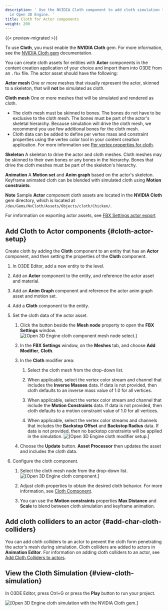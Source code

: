 ```yaml
---
description: ' Use the NVIDIA Cloth component to add cloth simulation to Actor components
  in Open 3D Engine. '
title: Cloth for Actor components
weight: 200
---
```


{{< preview-migrated >}}

To use **Cloth**, you must enable the **NVIDIA Cloth** gem\. For more information, see the [NVIDIA Cloth gem](/docs/user-guide/gems/reference/nvidia-cloth/) documentation\.

You can create cloth assets for entities with **Actor** components in the content creation application of your choice and import them into O3DE from an `.fbx` file\. The actor asset should have the following:

**Actor mesh**
One or more meshes that visually represent the actor, skinned to a skeleton, that will **not** be simulated as cloth\.

**Cloth mesh**
One or more meshes that will be simulated and rendered as cloth\.
+ The cloth mesh must be skinned to bones\. The bones do not have to be exclusive to the cloth mesh\. The bones must be part of the actor's skeletal hierarchy\. Because simulation will drive the cloth mesh, we recommend you use few additional bones for the cloth mesh\.
+ Cloth data can be added to define per vertex mass and constraint properties using the vertex color tool in your content creation application\. For more information see [Per vertex properties for cloth](/docs/user-guide/interactivity/physics/nvidia-cloth/vertex-data.md)\.

**Skeleton**
A skeleton to drive the actor and cloth meshes\. Cloth meshes may be skinned to their own bones or any bones in the hierarchy\. Bones that drive the cloth meshes must be part of the skeleton's hierarchy\.

**Animation**
A **Motion set** and **Anim graph** based on the actor's skeleton\. Keyframe animated cloth can be blended with simulated cloth using **Motion constraints**\.

**Note**
Sample **Actor** component cloth assets are located in the **NVIDIA Cloth** gem directory, which is located at `/dev/Gems/NvCloth/Assets/Objects/cloth/Chicken/`\.

For imformation on exporting actor assets, see [FBX Settings actor export](/docs/user-guide/assets/fbx-settings/actor-export.md)

## Add Cloth to Actor components {#cloth-actor-setup}

Create cloth by adding the **Cloth** component to an entity that has an **Actor** component, and then setting the properties of the **Cloth** component\.

1. In O3DE Editor, add a new entity to the level\.

1. Add an **Actor** component to the entity, and reference the actor asset and material\.

1. Add an **Anim Graph** component and reference the actor anim graph asset and motion set\.

1. Add a **Cloth** component to the entity\.

1. Set the cloth data of the actor asset\.

   1. Click the button beside the **Mesh node** property to open the **FBX Settings** window\.
![\[Open 3D Engine cloth component mesh node select.\]](/images/user-guide/physx/cloth/ui-cloth-mesh-node-select.png)

   1. In the **FBX Settings** window, on the **Meshes** tab, and choose **Add Modifier**, **Cloth**\.

   1. In the **Cloth** modifier area:

      1. Select the cloth mesh from the drop\-down list\.

      1. When applicable, select the vertex color stream and channel that includes the **Inverse Masses** data\. If data is not provided, then cloth defaults to an inverse mass value of 1\.0 for all vertices\.

      1. When applicable, select the vertex color stream and channel that include the **Motion Constraints** data\. If data is not provided, then cloth defaults to a motion constraint value of 1\.0 for all vertices\.

      1. When applicable, select the vertex color streams and channels that includes the **Backstop Offset** and **Backstop Radius** data\. If data is not provided, then no backstop constraints will be applied in the simulation\.
![\[Open 3D Engine cloth modifier setup.\]](/images/user-guide/physx/cloth/ui-cloth-modifier-actor-setup.png)

   1. Choose the **Update** button\. **Asset Processor** then updates the asset and includes the cloth data\.

1. Configure the cloth component\.

   1. Select the cloth mesh node from the drop\-down list\.
![\[Open 3D Engine cloth component.\]](/images/user-guide/physx/cloth/ui-cloth-component-select-actor.png)

   1. Adjust cloth properties to obtain the desired cloth behavior\. For more information, see [Cloth Component](/docs/user-guide/components/reference/physx/cloth/)\.

   1. You can use the **Motion constraints** properties **Max Distance** and **Scale** to blend between cloth simulation and keyframe animation\.

## Add cloth colliders to an actor {#add-char-cloth-colliders}

 You can add cloth colliders to an actor to prevent the cloth form penetrating the actor's mesh during simulation\. Cloth colliders are added to actors in **Animation Editor**\. For information on adding cloth colliders to an actor, see [Add Cloth Colliders to actors](/docs/user-guide/visualization/animation/character-editor/cloth-colliders.md)\.

## View the Cloth Simulation {#view-cloth-simulation}

In O3DE Editor, press Ctrl\+G or press the **Play** button to run your project\.

![\[Open 3D Engine cloth simulation with the NVIDIA Cloth gem.\]](/images/user-guide/physx/cloth/anim-actor-cloth.gif)
